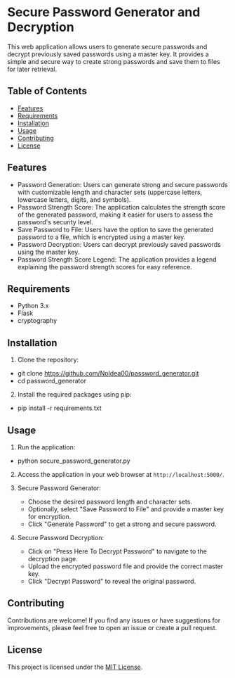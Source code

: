 # Secure Password Generator and Decryption

This web application allows users to generate secure passwords and decrypt previously saved passwords using a master key. It provides a simple and secure way to create strong passwords and save them to files for later retrieval.

## Table of Contents

- [Features](#features)
- [Requirements](#requirements)
- [Installation](#installation)
- [Usage](#usage)
- [Contributing](#contributing)
- [License](#license)

## Features

- Password Generation: Users can generate strong and secure passwords with customizable length and character sets (uppercase letters, lowercase letters, digits, and symbols).
- Password Strength Score: The application calculates the strength score of the generated password, making it easier for users to assess the password's security level.
- Save Password to File: Users have the option to save the generated password to a file, which is encrypted using a master key.
- Password Decryption: Users can decrypt previously saved passwords using the master key.
- Password Strength Score Legend: The application provides a legend explaining the password strength scores for easy reference.

## Requirements

- Python 3.x
- Flask
- cryptography

## Installation

1. Clone the repository:

- git clone https://github.com/NoIdea00/password_generator.git
- cd password_generator 

2. Install the required packages using pip:

- pip install -r requirements.txt


## Usage

1. Run the application:

- python secure_password_generator.py

2. Access the application in your web browser at `http://localhost:5000/`.

3. Secure Password Generator:
   - Choose the desired password length and character sets.
   - Optionally, select "Save Password to File" and provide a master key for encryption.
   - Click "Generate Password" to get a strong and secure password.

4. Secure Password Decryption:
   - Click on "Press Here To Decrypt Password" to navigate to the decryption page.
   - Upload the encrypted password file and provide the correct master key.
   - Click "Decrypt Password" to reveal the original password.

## Contributing

Contributions are welcome! If you find any issues or have suggestions for improvements, please feel free to open an issue or create a pull request.

## License

This project is licensed under the [MIT License](LICENSE).



